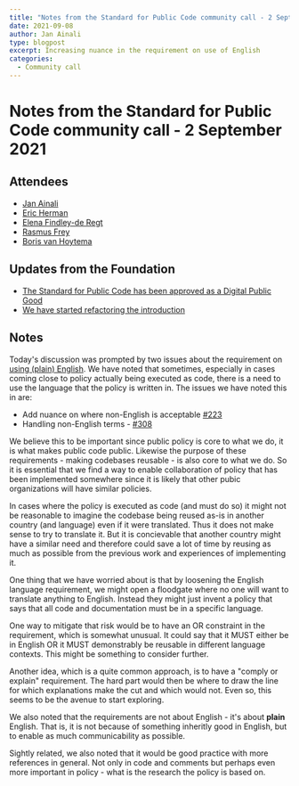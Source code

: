 ```yaml
---
title: "Notes from the Standard for Public Code community call - 2 September 2021"
date: 2021-09-08
author: Jan Ainali
type: blogpost
excerpt: Increasing nuance in the requirement on use of English 
categories:
  - Community call
---
```


# Notes from the Standard for Public Code community call - 2 September 2021

## Attendees

* [Jan Ainali](https://publiccode.net/team/jan-ainali.html)
* [Eric Herman](https://publiccode.net/team/eric-herman.html)
* [Elena Findley-de Regt](https://publiccode.net/team/elena-findley-de-regt.html)
* [Rasmus Frey](https://os2.eu/bruger/rasmus-frey)
* [Boris van Hoytema](https://publiccode.net/team/boris-van-hoytema.html)

## Updates from the Foundation

* [The Standard for Public Code has been approved as a Digital Public Good](https://blog.publiccode.net/news/2021/07/28/digital-public-goods.html)
* [We have started refactoring the introduction](https://github.com/publiccodenet/standard/pull/521)

## Notes

Today's discussion was prompted by two issues about the requirement on [using (plain) English](https://standard.publiccode.net/criteria/understandable-english-first.html).
We have noted that sometimes, especially in cases coming close to policy actually being executed as code, there is a need to use the language that the policy is written in.
The issues we have noted this in are:

- Add nuance on where non-English is acceptable [#223](https://github.com/publiccodenet/standard/issues/223)
- Handling non-English terms - [#308](https://github.com/publiccodenet/standard/issues/308)

We believe this to be important since public policy is core to what we do, it is what makes public code public.
Likewise the purpose of these requirements -  making codebases reusable - is also core to what we do.
So it is essential that we find a way to enable collaboration of policy that has been implemented somewhere since it is likely that other pubic organizations will have similar policies.

In cases where the policy is executed as code (and must do so) it might not be reasonable to imagine the codebase being reused as-is in another country (and language) even if it were translated.
Thus it does not make sense to try to translate it.
But it is concievable that another country might have a similar need and therefore could save a lot of time by reusing as much as possible from the previous work and experiences of implementing it.

One thing that we have worried about is that by loosening the English language requirement, we might open a floodgate where no one will want to translate anything to English.
Instead they might just invent a policy that says that all code and documentation must be in a specific language.

One way to mitigate that risk would be to have an OR constraint in the requirement, which is somewhat unusual.
It could say that it MUST either be in English OR it MUST demonstrably be reusable in different language contexts.
This might be something to consider further.

Another idea, which is a quite common approach, is to have a "comply or explain" requirement.
The hard part would then be where to draw the line for which explanations make the cut and which would not.
Even so, this seems to be the avenue to start exploring.

We also noted that the requirements are not about English - it's about **plain** English.
That is, it is not because of something inheritly good in English, but to enable as much communicability as possible.

Sightly related, we also noted that it would be good practice with more references in general.
Not only in code and comments but perhaps even more important in policy - what is the research the policy is based on.
